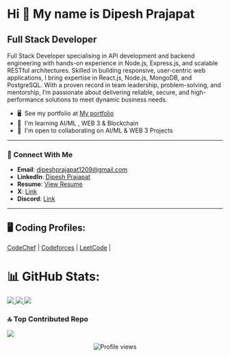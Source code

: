 Hi 👋 My name is Dipesh Prajapat
================================

Full Stack Developer 
-----------------------------------------

Full Stack Developer specialising in API development and backend engineering with hands-on experience in Node.js, Express.js, and scalable RESTful architectures. Skilled in building responsive, user-centric web applications, I bring expertise in React.js, Node.js, MongoDB, and PostgreSQL. With a proven record in team leadership, problem-solving, and mentorship, I’m passionate about delivering reliable, secure, and high-performance solutions to meet dynamic business needs.

*   🖥️  See my portfolio at [My portfolio](http://skill-magnet-pearl.vercel.app/profile/670294b0eb60ff7d98d9bc1e)
*   🧠  I'm learning AI/ML , WEB 3 & Blockchain
*   🤝  I'm open to collaborating on AI/ML & WEB 3 Projects


---



### 🤝 Connect With Me
- **Email**: [dipeshprajapat1209@gmail.com](mailto:dipeshprajapat1209@gmail.com)
- **LinkedIn**: [Dipesh Prajapat](https://www.linkedin.com/in/dipesh-prajapat120309317719/)
- **Resume**: [View Resume](https://drive.google.com/file/d/1qS3E9D577Fp4NUP6iAgyf9UC_GIdceCq/view?usp=drive_link)
- **X**: [Link ](https://x.com/DipeshP91203) 
- **Discord**: [Link ](https://discord.gg/dipesh1203) 

---

## 🖥️ Coding Profiles:
[CodeChef](https://www.codechef.com/users/dipesh122003) |
[Codeforces](https://codeforces.com/profile/dipesh1203) |
[LeetCode](https://leetcode.com/dipesh1203) |


# 📊 GitHub Stats:<div align="center">
  <a href="https://github.com/dipesh1203">
    <img src="https://github-readme-stats.vercel.app/api?username=dipesh1203&theme=dark&hide_border=false&include_all_commits=true&count_private=true" />
  </a>
  <a href="https://github.com/dipesh1203">
    <img src="https://github-readme-streak-stats.herokuapp.com/?user=dipesh1203&theme=dark&hide_border=false" />
  </a>
  <a href="https://github.com/dipesh1203">
    <img src="https://github-readme-stats.vercel.app/api/top-langs/?username=dipesh1203&theme=dark&hide_border=false&include_all_commits=true&count_private=true&layout=compact" />
  </a>
</div>




### 🔝 Top Contributed Repo
![](https://github-contributor-stats.vercel.app/api?username=dipesh1203&limit=5&theme=dark&combine_all_yearly_contributions=true)
<p align="center">
  <img src="https://komarev.com/ghpvc/?username=dipesh1203&label=Profile%20views&color=0e75b6&style=flat" alt="Profile views" />
</p>

<!-- Proudly created with GPRM ( https://gprm.itsvg.in ) -->
